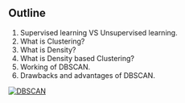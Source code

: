 ## Outline
1. Supervised learning VS Unsupervised learning.
2. What is Clustering?
3. What is Density?
4. What is Density based Clustering?
5. Working of DBSCAN.
6. Drawbacks and advantages of DBSCAN.


[![DBSCAN](https://user-images.githubusercontent.com/30192967/136339199-30835003-7053-41e4-8433-6837ab074c6f.png)](https://www.youtube.com/watch?v=cajNHul3LCM)
